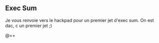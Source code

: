 ## Exec Sum



Je vous renvoie vers le hackpad pour un premier jet d'exec sum. On est dac, c
un premier jet ;)  
  
@++



